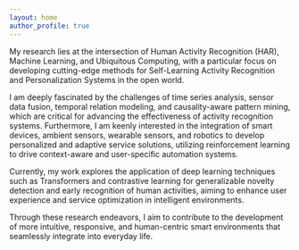 ```yaml
---
layout: home
author_profile: true
---
```


My research lies at the intersection of Human Activity Recognition (HAR), Machine Learning, and Ubiquitous Computing, with a particular focus on developing cutting-edge methods for Self-Learning Activity Recognition and Personalization Systems in the open world.

I am deeply fascinated by the challenges of time series analysis, sensor data fusion, temporal relation modeling, and causality-aware pattern mining, which are critical for advancing the effectiveness of activity recognition systems. Furthermore, I am keenly interested in the integration of smart devices, ambient sensors, wearable sensors, and robotics to develop personalized and adaptive service solutions, utilizing reinforcement learning to drive context-aware and user-specific automation systems.

Currently, my work explores the application of deep learning techniques such as Transformers and contrastive learning for generalizable novelty detection and early recognition of human activities, aiming to enhance user experience and service optimization in intelligent environments. 

Through these research endeavors, I aim to contribute to the development of more intuitive, responsive, and human-centric smart environments that seamlessly integrate into everyday life.
